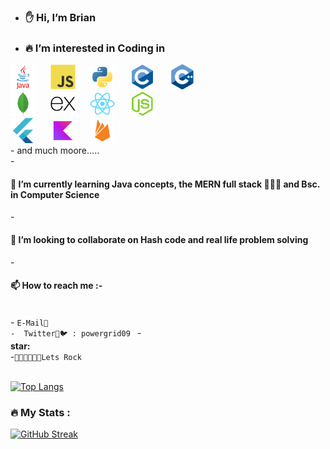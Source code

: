 - ### :hand: Hi, I’m Brian
- ### :fire: I’m interested in Coding in
<div>
<img src="https://github.com/devicons/devicon/blob/master/icons/java/java-original-wordmark.svg" title="Java" alt="Java" width="40" height="40"/>&nbsp;&nbsp;&nbsp;&nbsp;&nbsp;
<img src="https://github.com/devicons/devicon/blob/master/icons/javascript/javascript-original.svg" title="javascript" alt="javascript" width="40" height="40"/>&nbsp;&nbsp;&nbsp;&nbsp;&nbsp;
<img src="https://github.com/devicons/devicon/blob/master/icons/python/python-original.svg" title="python" alt="python" width="40" height="40"/>&nbsp;&nbsp;&nbsp;&nbsp;&nbsp;
<img src="https://github.com/devicons/devicon/blob/master/icons/c/c-original.svg" title="c" alt="c" width="40" height="40"/>&nbsp;&nbsp;&nbsp;&nbsp;&nbsp;
<img src="https://github.com/devicons/devicon/blob/master/icons/cplusplus/cplusplus-original.svg" title="c++" alt="c++" width="40" height="40"/>&nbsp;&nbsp;&nbsp;&nbsp;&nbsp;
</div>

<div>
<img src="https://github.com/devicons/devicon/blob/master/icons/mongodb/mongodb-original.svg" title="mongodb" alt="mongodb" width="40" height="40"/>&nbsp;&nbsp;&nbsp;&nbsp;&nbsp;
<img src="https://github.com/devicons/devicon/blob/master/icons/express/express-original.svg" title="express" alt="express" width="40" height="40"/>&nbsp;&nbsp;&nbsp;&nbsp;&nbsp;
<img src="https://github.com/devicons/devicon/blob/master/icons/react/react-original.svg" title="react" alt="react" width="40" height="40"/>&nbsp;&nbsp;&nbsp;&nbsp;&nbsp;
<img src="https://github.com/devicons/devicon/blob/master/icons/nodejs/nodejs-original.svg" title="nodejs" alt="nodejs" width="40" height="40"/>&nbsp;&nbsp;&nbsp;&nbsp;&nbsp;
</div>

<div>
<img src="https://github.com/devicons/devicon/blob/master/icons/flutter/flutter-original.svg" title="flutter" alt="flutter" width="40" height="40"/>&nbsp;&nbsp;&nbsp;&nbsp;&nbsp;
<img src="https://github.com/devicons/devicon/blob/master/icons/kotlin/kotlin-original.svg" title="kotlin" alt="kotlin" width="40" height="40"/>&nbsp;&nbsp;&nbsp;&nbsp;&nbsp;
<img src="https://github.com/devicons/devicon/blob/master/icons/firebase/firebase-plain.svg" title="firebase" alt="firebase" width="40" height="40"/>&nbsp;&nbsp;&nbsp;&nbsp;&nbsp;
</div>
- and much moore.....<br>
- <h4>🌱 I’m currently learning Java concepts, the MERN full stack 🤩🤩🤩 and Bsc. in Computer Science</h4>
- <h4>💞️ I’m looking to collaborate on Hash code and real life problem solving</h4>
- <h4>📫 How to reach me :-</h4>
<br>
-  <code><a href="mailto:juniorprogrammer09@gmail.com" style="text-decoration:none; text-color:black;">E-Mail💌</a>
-  Twitter🦅🐦 : powergrid09 </code>
-  <br>
 <b>star:</b><br>
-<code>💯🔥🥳😤🤬🤐Lets Rock</code>
<br><br>

[![Top Langs](https://github-readme-stats.vercel.app/api/top-langs/?username=la-mello&layout=compact&theme=vision-friendly-dark)](https://github.com/anuraghazra/github-readme-stats)

### :fire: My Stats :
[![GitHub Streak](http://github-readme-streak-stats.herokuapp.com?user=La-mello&theme=neon-dark&hide_border=true&date_format=M%20j%5B%2C%20Y%5D&sideNums=2EF7FA)](https://git.io/streak-stats)
<!---
Progr-mmerjunior/Progr-mmerjunior is a ✨ special ✨ repository because its `README.md` (this file) appears on your GitHub profile.
You can click the Preview link to take a look at your changes.
--->

